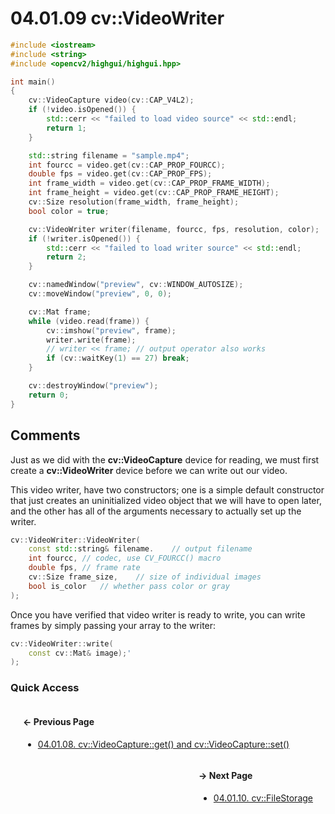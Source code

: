 # 04.01.09 cv::VideoWriter

```cxx
#include <iostream>
#include <string>
#include <opencv2/highgui/highgui.hpp>

int main()
{
	cv::VideoCapture video(cv::CAP_V4L2);
	if (!video.isOpened()) {
		std::cerr << "failed to load video source" << std::endl;
		return 1;
	}

	std::string filename = "sample.mp4";
	int fourcc = video.get(cv::CAP_PROP_FOURCC);
	double fps = video.get(cv::CAP_PROP_FPS);
	int frame_width = video.get(cv::CAP_PROP_FRAME_WIDTH);
	int frame_height = video.get(cv::CAP_PROP_FRAME_HEIGHT);
	cv::Size resolution(frame_width, frame_height);
	bool color = true;

	cv::VideoWriter writer(filename, fourcc, fps, resolution, color);
	if (!writer.isOpened()) {
		std::cerr << "failed to load writer source" << std::endl;
		return 2;
	}

	cv::namedWindow("preview", cv::WINDOW_AUTOSIZE);
	cv::moveWindow("preview", 0, 0);

	cv::Mat frame;
	while (video.read(frame)) {
		cv::imshow("preview", frame);
		writer.write(frame);
		// writer << frame; // output operator also works
		if (cv::waitKey(1) == 27) break;
	}

	cv::destroyWindow("preview");
	return 0;
}

```

## <span title="References: Learning OpenCV 3 - pages 196 and 197&#13;&#09;&#09;&nbsp;">Comments</span>

Just as we did with the **cv::VideoCapture** device for reading, we must first
create a **cv::VideoWriter** device before we can write out our video.

This video writer, have two constructors; one is a simple default constructor
that just creates an uninitialized video object that we will have to open later,
and the other has all of the arguments necessary to actually set up the writer.

```cxx
cv::VideoWriter::VideoWriter(
	const std::string& filename.	// output filename
	int fourcc,	// codec, use CV_FOURCC() macro
	double fps,	// frame rate
	cv::Size frame_size,	// size of individual images
	bool is_color	// whether pass color or gray
);
```

Once you have verified that video writer is ready to write, you can write frames
by simply passing your array to the writer:

```cxx
cv::VideoWriter::write(
	const cv::Mat& image);'
);
```

### Quick Access

<div class="previous_page" style="float:left;margin-left:20px;margin-right:20px">

#### &#8592; Previous Page

* [04.01.08. cv::VideoCapture::get&lpar;&rpar; and cv::VideoCapture::set&lpar;&rpar;](./../../04.functions/01.data_files/08.get-set.md)

</div>
<div class="next_page" style="float:right;margin-left:20px;margin-right:20px">

#### &#8594; Next Page

* [04.01.10. cv::FileStorage](./../../04.functions/01.data_files/10.file-storage.md)

</div>
